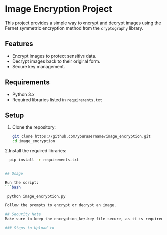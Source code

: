 # Image Encryption Project

This project provides a simple way to encrypt and decrypt images using the Fernet symmetric encryption method from the `cryptography` library.

## Features

- Encrypt images to protect sensitive data.
- Decrypt images back to their original form.
- Secure key management.

## Requirements

- Python 3.x
- Required libraries listed in `requirements.txt`

## Setup

1. Clone the repository:
   ```bash
   git clone https://github.com/yourusername/image_encryption.git
   cd image_encryption
   
2.Install the required libraries:
```bash
  pip install -r requirements.txt
   

## Usage

Run the script:
```bash

 python image_encryption.py

Follow the prompts to encrypt or decrypt an image.

## Security Note
Make sure to keep the encryption_key.key file secure, as it is required to decrypt the images.

### Steps to Upload to
